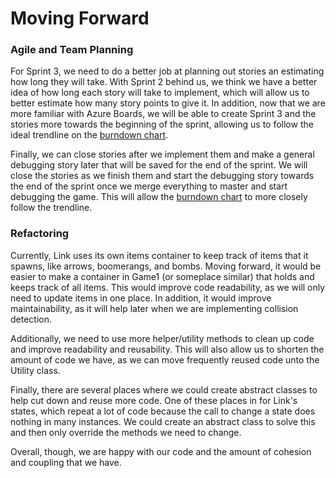 # Moving Forward
### Agile and Team Planning
For Sprint 3, we need to do a better job at planning out stories an estimating how long they will take. With Sprint 2 behind us, we think we have a better idea of how long each story will take to implement, which will allow us to better estimate how many story points to give it. In addition, now that we are more familiar with Azure Boards, we will be able to create Sprint 3 and the stories more towards the beginning of the sprint, allowing us to follow the ideal trendline on the [burndown chart](BurndownChart.PNG).

Finally, we can close stories after we implement them and make a general debugging story later that will be saved for the end of the sprint. We will close the stories as we finish them and start the debugging story towards the end of the sprint once we merge everything to master and start debugging the game. This will allow the [burndown chart](BurndownChart.PNG) to more closely follow the trendline.

### Refactoring
Currently, Link uses its own items container to keep track of items that it spawns, like arrows, boomerangs, and bombs. Moving forward, it would be easier to make a container in Game1 (or someplace similar) that holds and keeps track of all items. This would improve code readability, as we will only need to update items in one place. In addition, it would improve maintainability, as it will help later when we are implementing collision detection.

Additionally, we need to use more helper/utility methods to clean up code and improve readability and reusability. This will also allow us to shorten the amount of code we have, as we can move frequently reused code unto the Utility class.

Finally, there are several places where we could create abstract classes to help cut down and reuse more code. One of these places in for Link's states, which repeat a lot of code because the call to change a state does nothing in many instances. We could create an abstract class to solve this and then only override the methods we need to change.

Overall, though, we are happy with our code and the amount of cohesion and coupling that we have.
